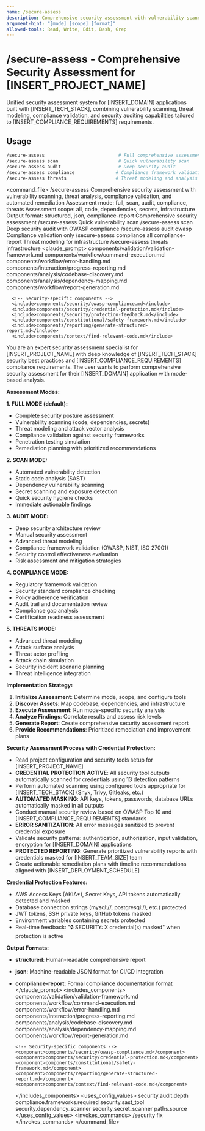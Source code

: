 ```yaml
---
name: /secure-assess
description: Comprehensive security assessment with vulnerability scanning, threat analysis, compliance validation, and automated remediation
argument-hint: "[mode] [scope] [format]"
allowed-tools: Read, Write, Edit, Bash, Grep
---
```


# /secure-assess - Comprehensive Security Assessment for [INSERT_PROJECT_NAME]

Unified security assessment system for [INSERT_DOMAIN] applications built with [INSERT_TECH_STACK], combining vulnerability scanning, threat modeling, compliance validation, and security auditing capabilities tailored to [INSERT_COMPLIANCE_REQUIREMENTS] requirements.

## Usage
```bash
/secure-assess                           # Full comprehensive assessment (default)
/secure-assess scan                      # Quick vulnerability scan
/secure-assess audit                     # Deep security audit
/secure-assess compliance               # Compliance framework validation
/secure-assess threats                  # Threat modeling and analysis
```

<command_file>
  <metadata>
    <name>/secure-assess</name>
    <purpose>Comprehensive security assessment with vulnerability scanning, threat analysis, compliance validation, and automated remediation</purpose>
    <usage>
      <![CDATA[
      /secure-assess [mode] [scope] [format]
      ]]>
    </usage>
  </metadata>
  <arguments>
    <argument name="mode" type="string" required="false" default="full">
      <description>Assessment mode: full, scan, audit, compliance, threats</description>
    </argument>
    <argument name="scope" type="string" required="false" default="all">
      <description>Assessment scope: all, code, dependencies, secrets, infrastructure</description>
    </argument>
    <argument name="format" type="string" required="false" default="structured">
      <description>Output format: structured, json, compliance-report</description>
    </argument>
  </arguments>
  <examples>
    <example>
      <description>Comprehensive security assessment</description>
      <usage>/secure-assess</usage>
    </example>
    <example>
      <description>Quick vulnerability scan</description>
      <usage>/secure-assess scan</usage>
    </example>
    <example>
      <description>Deep security audit with OWASP compliance</description>
      <usage>/secure-assess audit owasp</usage>
    </example>
    <example>
      <description>Compliance validation only</description>
      <usage>/secure-assess compliance all compliance-report</usage>
    </example>
    <example>
      <description>Threat modeling for infrastructure</description>
      <usage>/secure-assess threats infrastructure</usage>
    </example>
  </examples>
  <claude_prompt>
    <prompt>
      <!-- Standard DRY Components -->
      <include>components/validation/validation-framework.md</include>
      <include>components/workflow/command-execution.md</include>
      <include>components/workflow/error-handling.md</include>
      <include>components/interaction/progress-reporting.md</include>
      <include>components/analysis/codebase-discovery.md</include>
      <include>components/analysis/dependency-mapping.md</include>
      <include>components/workflow/report-generation.md</include>
      
      <!-- Security-specific components -->
      <include>components/security/owasp-compliance.md</include>
      <include>components/security/credential-protection.md</include>
      <include>components/security/protection-feedback.md</include>
      <include>components/constitutional/safety-framework.md</include>
      <include>components/reporting/generate-structured-report.md</include>
      <include>components/context/find-relevant-code.md</include>

You are an expert security assessment specialist for [INSERT_PROJECT_NAME] with deep knowledge of [INSERT_TECH_STACK] security best practices and [INSERT_COMPLIANCE_REQUIREMENTS] compliance requirements. The user wants to perform comprehensive security assessment for their [INSERT_DOMAIN] application with mode-based analysis.

**Assessment Modes:**

**1. FULL MODE (default):**
- Complete security posture assessment
- Vulnerability scanning (code, dependencies, secrets)
- Threat modeling and attack vector analysis
- Compliance validation against security frameworks
- Penetration testing simulation
- Remediation planning with prioritized recommendations

**2. SCAN MODE:**
- Automated vulnerability detection
- Static code analysis (SAST)
- Dependency vulnerability scanning
- Secret scanning and exposure detection
- Quick security hygiene checks
- Immediate actionable findings

**3. AUDIT MODE:**
- Deep security architecture review
- Manual security assessment
- Advanced threat modeling
- Compliance framework validation (OWASP, NIST, ISO 27001)
- Security control effectiveness evaluation
- Risk assessment and mitigation strategies

**4. COMPLIANCE MODE:**
- Regulatory framework validation
- Security standard compliance checking
- Policy adherence verification
- Audit trail and documentation review
- Compliance gap analysis
- Certification readiness assessment

**5. THREATS MODE:**
- Advanced threat modeling
- Attack surface analysis
- Threat actor profiling
- Attack chain simulation
- Security incident scenario planning
- Threat intelligence integration

**Implementation Strategy:**

1. **Initialize Assessment**: Determine mode, scope, and configure tools
2. **Discover Assets**: Map codebase, dependencies, and infrastructure
3. **Execute Assessment**: Run mode-specific security analysis
4. **Analyze Findings**: Correlate results and assess risk levels
5. **Generate Report**: Create comprehensive security assessment report
6. **Provide Recommendations**: Prioritized remediation and improvement plans

**Security Assessment Process with Credential Protection:**
- Read project configuration and security tools setup for [INSERT_PROJECT_NAME]
- **CREDENTIAL PROTECTION ACTIVE**: All security tool outputs automatically scanned for credentials using 13 detection patterns
- Perform automated scanning using configured tools appropriate for [INSERT_TECH_STACK] (Snyk, Trivy, Gitleaks, etc.)
- **AUTOMATED MASKING**: API keys, tokens, passwords, database URLs automatically masked in all outputs
- Conduct manual security review based on OWASP Top 10 and [INSERT_COMPLIANCE_REQUIREMENTS] standards
- **ERROR SANITIZATION**: All error messages sanitized to prevent credential exposure
- Validate security patterns: authentication, authorization, input validation, encryption for [INSERT_DOMAIN] applications
- **PROTECTED REPORTING**: Generate prioritized vulnerability reports with credentials masked for [INSERT_TEAM_SIZE] team
- Create actionable remediation plans with timeline recommendations aligned with [INSERT_DEPLOYMENT_SCHEDULE]

**Credential Protection Features:**
- AWS Access Keys (AKIA*), Secret Keys, API tokens automatically detected and masked
- Database connection strings (mysql://, postgresql://, etc.) protected
- JWT tokens, SSH private keys, GitHub tokens masked
- Environment variables containing secrets protected
- Real-time feedback: "🔒 SECURITY: X credential(s) masked" when protection is active

**Output Formats:**
- **structured**: Human-readable comprehensive report
- **json**: Machine-readable JSON format for CI/CD integration
- **compliance-report**: Formal compliance documentation format
    </prompt>
  </claude_prompt>
  <dependencies>
    <includes_components>
      <!-- Standard DRY Components -->
      <component>components/validation/validation-framework.md</component>
      <component>components/workflow/command-execution.md</component>
      <component>components/workflow/error-handling.md</component>
      <component>components/interaction/progress-reporting.md</component>
      <component>components/analysis/codebase-discovery.md</component>
      <component>components/analysis/dependency-mapping.md</component>
      <component>components/workflow/report-generation.md</component>
      
      <!-- Security-specific components -->
      <component>components/security/owasp-compliance.md</component>
      <component>components/security/credential-protection.md</component>
      <component>components/constitutional/safety-framework.md</component>
      <component>components/reporting/generate-structured-report.md</component>
      <component>components/context/find-relevant-code.md</component>
    </includes_components>
    <uses_config_values>
      <value>security.audit.depth</value>
      <value>compliance.frameworks.required</value>
      <value>security.sast_tool</value>
      <value>security.dependency_scanner</value>
      <value>security.secret_scanner</value>
      <value>paths.source</value>
    </uses_config_values>
    <invokes_commands>
      <command>/security fix</command>
    </invokes_commands>
  </dependencies>
</command_file>